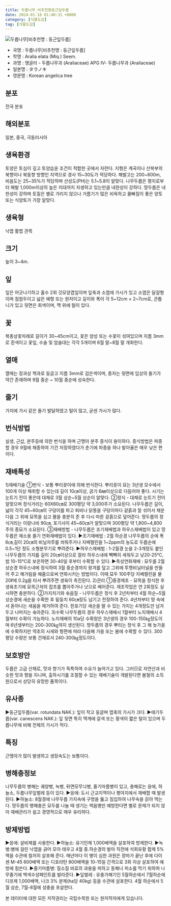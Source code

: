 ```yaml
---
title: 두릅나무_비추천명둥근잎두릅
date: 2024-01-16 01:40:31 +0800
category: [식물도감]
tag: [식물도감]
---
```




![두릅나무[비추천명 : 둥근잎두릅]](/fileUpload/plants/basic/Araliaceae/Aralia/7208/7208_8_th2.jpg)
- 국명 : 두릅나무[비추천명 : 둥근잎두릅]
- 학명 : Aralia elata (Miq.) Seem.
- 과명 : 앵글러 - 두릅나무과 (Araliaceae) APG Ⅳ- 두릅나무과 (Araliaceae)
- 일본명 : タラノキ
- 영문명 : Korean angelica tree


## 분포
전국 분포
## 해외분포
일본, 중국, 극동러시아
## 생육환경
토양은 토심이 깊고 토양습윤 조건이 적합한 곳에서 자란다. 지형은 계곡이나 산복부의 북향이나 북동향 방향인 지역으로 경사 15~30도가 적당하다. 해발고는 200~600m, 비음도는 25~35%가 적당하며 산성도(PH)는 5.1~5.8이 알맞다. 나무두릅은 평지로부터 해발 1,000m이상의 높은 지대까지 자생하고 있는만큼 내한성이 강하다. 땅두릅은 내한성이 강하며 토질은 별로 가리지 않으나 거름기가 많은 비옥하고 물빠짐이 좋은 양토 또는 식양토가 가장 알맞다.
## 생육형
낙엽 활엽 관목
## 크기
높이 3~4m.
## 잎
잎은 어긋나기하고 홀수 2회 깃모양겹잎이며 잎축과 소엽에 가시가 있고 소엽은 달걀형이며 점첨두이고 넓은 예형 또는 원저이고 길이와 폭이 각 5~12cm × 2~7cm로, 큰톱니가 있고 뒷면은 회색이며, 맥 위에 털이 있다.
## 꽃
복총상꽃차례로 길이가 30~45cm이고, 꽃은 양성 또는 수꽃이 섞여있으며 지름 3mm로 흰색이고 꽃잎, 수술 및 암술대는 각각 5개이며 6월 말~8월 말 개화한다.
## 열매
열매는 장과상 핵과로 둥글고 지름 3mm로 검은색이며, 종자는 뒷면에 입상의 돌기가 약간 존재하며 9월 중순 ~ 10월 중순에 성숙한다.
## 줄기
가지에 가시 같은 돌기 발달하였고 털이 많고, 굳센 가시가 많다.
## 번식방법
실생, 근삽, 분주등에 의한 번식을 하며 근맹아 분주 증식이 용이하다. 증식방법은 파종할 경우 9월에 채종하여 기건 저장하였다가 춘기에 파종을 하나 발아율은 매우 낮은 편이다.
## 재배특성
1)재배기술①번식 - 보통 뿌리꽂이에 의해 번식한다. 뿌리꽂이 묘는 3년생 모수에서 100개 이상 채취할 수 있는데 길이 10㎝이상, 굵기 6㎜이상으로 다듬어야 좋다. 시기는 눈트기 전이 좋은데 대체로 3월 상순~5월 상순이 알맞다.②정식 - 대체로 눈트기 전이 알맞으며 정식거리는 60X60㎝로 300평당 약 3,000주가 소요된다. 나무두릅은 깊이, 넓이 각각 45~60㎝의 구덩이를 파고 퇴비나 닭똥을 구덩이마다 겉흙과 잘 섞어서 채운 다음 그 위에 묘목을 심고 물을 충분히 준 후 다시 마른 겉흙으로 덮어준다. 땅두릅의 정식거리는 이랑나비 90㎝, 포기사이 45~60㎝가 알맞으며 300평당 약 1,800~4,800주의 종묘가 소요된다.③재배방법 - 나무두릅은 조기재배법과 하우스재배법이 있고 땅두릅은 채소용 줄기 연화재배법이 있다.▶조기재배법 : 2월 하순경 나무두릅의 순에 폭6㎝,길이 20㎝의 비닐자루를 씌워주거나 지베렐린을 1~2ppm의 농도로 두릅순에 0.5~1단 정도 소형분무기로 뿌려준다.▶하우스재배법 : 1-2월경 눈을 2-3개정도 붙인 나무두릅의 가지를 길이 20㎝이상으로 잘라 하우스내에 빽빽히 세워두고 낮20-25℃, 밤 10-15℃로 보온하면 30-40일 후부터 수확할 수 있다.▶촉성연화재배 : 묘두를 2월 상순경 하우스내에 정식하여 3월 중순경까지 왕겨를 덮고 그위에 투명비닐터널을 만들어 주고 해가림을 해줌으로써 연화시키는 방법이다. 이때 묘두 100주당 지베렐린을 물 20ℓ에 0.2g을 타서 뿌려주면 생육이 촉진된다.2)관리①중경제초 - 묘목을 정식한 후 생육초기에 묘목근처의 잡초를 뽑아주거나 낫으로 베어준다. 제초작업은 연 2회정도 실시하면 충분하다.②가지치기와 솎음질 - 나무두릅은 정식 후 2년차부터 4월 하순~5월상순경에 새순을 수확한 후 밑둥치 60㎝정도 남기고 전정하여 준다. 4년차부터 땅 속에서 돋아나는 새움을 제거하여 준다. 한포기당 새순을 딸 수 있는 가지는 4개정도만 남겨두고 나머지는 솎아준다.3)수확 나무두릅의 경우 하우스재배시 1월부터 노지재배시 4월부터 수확이 가능하다. 노지재배의 10a당 수확량은 3년생의 경우 100-150㎏정도이며 6년생부터는 200-300㎏까지 생산된다. 땅두릅의 경우 뿌리는 정식 후 그 해 늦가을에 수확하지만 약초의 시세와 형편에 따라 다음해 가을 또는 봄에 수확할 수 있다. 300평당 수량은 보통 건재로서 240-300㎏정도이다.
## 보호방안
두릅은 고급 산채로, 맛과 향기가 독특하여 수요가 늘어가고 있다. 그러므로 자연산과 비슷한 맛과 향을 지니며, 출하시기를 조절할 수 있는 재배기술이 개발된다면 봄철의 소득원으로서 상당히 유망한 품목이다.
## 유사종
▶둥근잎두릅(var. rotundata NAK.): 잎이 작고 둥글며 엽축의 가시가 크다.▶애기두릅(var. canescens NAK.): 잎 뒷면 특히 맥계에 갈색 또는 황색의 짧은 털이 있으며 두릅나무에 비해 전체의 가시가 적다.
## 특징
근맹아가 많이 발생하고 생장속도는 보통이다.
## 병해충정보
나무두릅의 병해는 궤양병, 녹병, 뒤면모무늬병, 줄기마름병이 있고, 충해로는 응애, 하늘소, 두릅나무잎벌레 등이 있다.▶응애: 도시 근교지역이나 평야지에서 재배할 때 발생된다.▶하늘소: 8월경에 나무두릅 가지속에 구멍을 뚫고 침입하여 나무속을 갉아 먹는다. 땅두릅의 병해충은 묘두를 나눌 때 생기는 썩음병만 예방한다면 별로 문제가 되지 않아 재배관리가 쉽고 경영적으로 매우 유리하다.
## 방제방법
▶응애: 살비제를 사용한다. ▶하늘소: 유기인제 1,000배액을 살포하여 방제한다.▶녹병:병에 걸린 낙엽을 긁어 모아 태우고 4월 중.하순경의 발아 직전에 석회유황 합제 5%액을 수관에 철저히 살포해 준다. 매년마다 이 병이 심한 과원은 장마가 끝난 후에 다이센 M-45 600배액 또는 디포라탄 800배액을 10-15일 간격으로 3회 이상 살포하여 예방에 힘쓴다.▶줄기마름병: 질소질 비료의 과용을 피하고 동해나 피소를 막기 위하여 나무줄기에 백색수성페인트를 발라준다.▶잎벌레 : 유충가해기인 5월하순에서 7월하순에 디프제 1,000배액, 나크 3% 분제(ha당 40kg) 등을 수관에 살포한다. 4월 하순에서 5월 상순, 7월-8월에 성충을 포살한다.






본 데이터에 대한 모든 저작권리는 국립수목원 또는 원저작자에게 있습니다.
